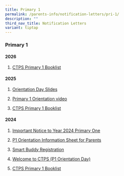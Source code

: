 ```yaml
---
title: Primary 1
permalink: /parents-info/notification-letters/pri-1/
description: ""
third_nav_title: Notification Letters
variant: tiptap
---
```

<h3>Primary 1</h3>
<h4>2026</h4>
<ol data-tight="true" class="tight">
<li>
<p><a href="/files/2026/CTPS__P1.pdf" rel="noopener nofollow" target="_blank">CTPS Primary 1 Booklist</a>
</p>
</li>
</ol>
<h4>2025</h4>
<ol data-tight="true" class="tight">
<li>
<p><a href="https://drive.google.com/file/d/1OOyS0eVNOhHSKQ-ULnAF1XzylRKQqd7e/view?usp=drive_link" rel="noopener nofollow" target="_blank">Orientation Day Slides</a>
</p>
</li>
<li>
<p><a href="https://drive.google.com/file/d/1aJ9c7KNBDq9cD55OMqLL6cqa5EfRChTI/view?usp=drive_link" rel="noopener nofollow" target="_blank">Primary 1 Orientation video</a>
</p>
</li>
<li>
<p><a href="/files/2025/P1.pdf" rel="noopener noreferrer nofollow" target="_blank">CTPS Primary 1 Booklist</a>
</p>
</li>
</ol>
<h4>2024</h4>
<ol data-tight="true" class="tight">
<li>
<p><a href="/files/2024/Important_Notice_to_Year_2024_Primary_One_as_at_27_Oct_2023.pdf" rel="noopener noreferrer nofollow" target="_blank">Important Notice to Year 2024 Primary One</a>
</p>
</li>
<li>
<p><a href="/files/2024/P1_Orientation_Information_Sheet_for_Parents_2024.pdf" rel="noopener noreferrer nofollow" target="_blank">P1 Orientation Information Sheet for Parents</a>
</p>
</li>
<li>
<p><a href="/files/2024/Smart_Buddy_Registration_Letter.pdf" rel="noopener noreferrer nofollow" target="_blank">Smart Buddy Registration</a>
</p>
</li>
<li>
<p><a href="https://drive.google.com/file/d/11ycfRJ0oKPz8Sf7wMpVml2oN6h2CNfFG/view?usp=sharing" rel="noopener noreferrer nofollow" target="_blank">Welcome to CTPS (P1 Orientation Day)</a>
</p>
</li>
<li>
<p><a href="/files/2024/P1_booklist_2024.pdf" rel="noopener noreferrer nofollow" target="_blank">CTPS Primary 1 Booklist</a>
</p>
</li>
</ol>
<p></p>